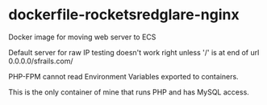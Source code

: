# dockerfile-rocketsredglare-nginx

Docker image for moving web server to ECS

Default server for raw IP testing doesn't work right unless '/' is at end of url
0.0.0.0/sfrails.com/

PHP-FPM cannot read Environment Variables exported to containers.

This is the only container of mine that runs PHP and has MySQL access.

